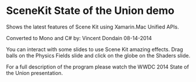 SceneKit State of the Union demo
================================

Shows the latest features of Scene Kit using Xamarin.Mac Unified APIs.

Converted to Mono and C# by: Vincent Dondain 08-14-2014

You can interact with some slides to use Scene Kit amazing effects. 
Drag balls on the Physics Fields slide and click on the globe on the Shaders slide.

For a full description of the program please watch the WWDC 2014 State of the Union presentation.